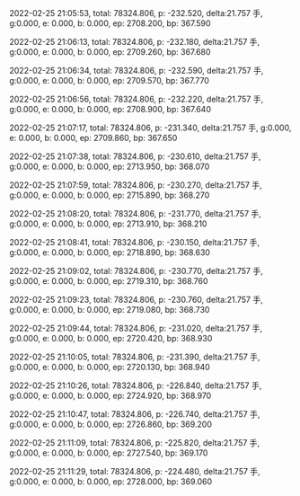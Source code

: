 2022-02-25 21:05:53, total: 78324.806, p: -232.520, delta:21.757 手, g:0.000, e: 0.000, b: 0.000, ep: 2708.200, bp: 367.590

2022-02-25 21:06:13, total: 78324.806, p: -232.180, delta:21.757 手, g:0.000, e: 0.000, b: 0.000, ep: 2709.260, bp: 367.680

2022-02-25 21:06:34, total: 78324.806, p: -232.590, delta:21.757 手, g:0.000, e: 0.000, b: 0.000, ep: 2709.570, bp: 367.770

2022-02-25 21:06:56, total: 78324.806, p: -232.220, delta:21.757 手, g:0.000, e: 0.000, b: 0.000, ep: 2708.900, bp: 367.640

2022-02-25 21:07:17, total: 78324.806, p: -231.340, delta:21.757 手, g:0.000, e: 0.000, b: 0.000, ep: 2709.860, bp: 367.650

2022-02-25 21:07:38, total: 78324.806, p: -230.610, delta:21.757 手, g:0.000, e: 0.000, b: 0.000, ep: 2713.950, bp: 368.070

2022-02-25 21:07:59, total: 78324.806, p: -230.270, delta:21.757 手, g:0.000, e: 0.000, b: 0.000, ep: 2715.890, bp: 368.270

2022-02-25 21:08:20, total: 78324.806, p: -231.770, delta:21.757 手, g:0.000, e: 0.000, b: 0.000, ep: 2713.910, bp: 368.210

2022-02-25 21:08:41, total: 78324.806, p: -230.150, delta:21.757 手, g:0.000, e: 0.000, b: 0.000, ep: 2718.890, bp: 368.630

2022-02-25 21:09:02, total: 78324.806, p: -230.770, delta:21.757 手, g:0.000, e: 0.000, b: 0.000, ep: 2719.310, bp: 368.760

2022-02-25 21:09:23, total: 78324.806, p: -230.760, delta:21.757 手, g:0.000, e: 0.000, b: 0.000, ep: 2719.080, bp: 368.730

2022-02-25 21:09:44, total: 78324.806, p: -231.020, delta:21.757 手, g:0.000, e: 0.000, b: 0.000, ep: 2720.420, bp: 368.930

2022-02-25 21:10:05, total: 78324.806, p: -231.390, delta:21.757 手, g:0.000, e: 0.000, b: 0.000, ep: 2720.130, bp: 368.940

2022-02-25 21:10:26, total: 78324.806, p: -226.840, delta:21.757 手, g:0.000, e: 0.000, b: 0.000, ep: 2724.920, bp: 368.970

2022-02-25 21:10:47, total: 78324.806, p: -226.740, delta:21.757 手, g:0.000, e: 0.000, b: 0.000, ep: 2726.860, bp: 369.200

2022-02-25 21:11:09, total: 78324.806, p: -225.820, delta:21.757 手, g:0.000, e: 0.000, b: 0.000, ep: 2727.540, bp: 369.170

2022-02-25 21:11:29, total: 78324.806, p: -224.480, delta:21.757 手, g:0.000, e: 0.000, b: 0.000, ep: 2728.000, bp: 369.060